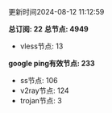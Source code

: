 更新时间2024-08-12 11:12:59

**总订阅: 22**
**总节点: 4949**
- vless节点: 13

**google ping有效节点: 233**
- ss节点: 106
- v2ray节点: 124
- trojan节点: 3
